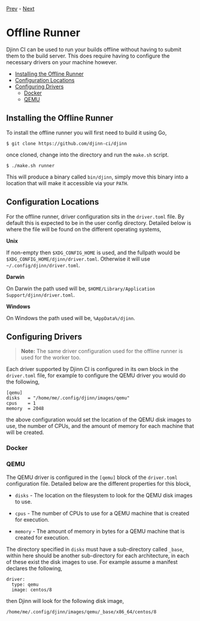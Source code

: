 [Prev](/user/keys) - [Next](/api)

# Offline Runner

Djinn CI can be used to run your builds offline without having to submit them to
the build server. This does require having to configure the necessary drivers
on your machine however.

* [Installing the Offline Runner](#installing-the-offline-runner)
* [Configuration Locations](#configuration-locations)
* [Configuring Drivers](#configuring-drivers)
  * [Docker](#docker)
  * [QEMU](#qemu)

## Installing the Offline Runner

To install the offline runner you will first need to build it using Go,

    $ git clone https://github.com/djinn-ci/djinn

once cloned, change into the directory and run the `make.sh` script.

    $ ./make.sh runner

This will produce a binary called `bin/djinn`, simply move this binary into a
location that will make it accessible via your `PATH`.

## Configuration Locations

For the offline runner, driver configuration sits in the `driver.toml` file. By
default this is expected to be in the user config directory. Detailed below is
where the file will be found on the different operating systems,

**Unix**

If non-empty then `$XDG_CONFIG_HOME` is used, and the fullpath would be
`$XDG_CONFIG_HOME/djinn/driver.toml`. Otherwise it will use
`~/.config/djinn/driver.toml`.

**Darwin**

On Darwin the path used will be,
`$HOME/Library/Application Support/djinn/driver.toml`.

**Windows**

On Windows the path used will be, `%AppData%/djinn`.

## Configuring Drivers

>**Note:** The same driver configuration used for the offline runner is used
for the worker too.

Each driver supported by Djinn CI is configured in its own block in the
`driver.toml` file, for example to configure the QEMU driver you would do the
following,

    [qemu]
    disks   = "/home/me/.config/djinn/images/qemu"
    cpus    = 1
    memory  = 2048

the above configuration would set the location of the QEMU disk images to use,
the number of CPUs, and the amount of memory for each machine that will be
created.

### Docker

### QEMU

The QEMU driver is configured in the `[qemu]` block of the `driver.toml`
configuration file. Detailed below are the different properties for this block,

* `disks` - The location on the filesystem to look for the QEMU disk images to
use.

* `cpus` - The number of CPUs to use for a QEMU machine that is created for
execution.

* `memory` - The amount of memory in bytes for a QEMU machine that is created
for execution.

The directory specified in `disks` must have a sub-directory called `_base`,
within here should be another sub-directory for each architecture, in each of
these exist the disk images to use. For example assume a manifest declares the
following,

    driver:
      type: qemu
      image: centos/8

then Djinn will look for the following disk image,

    /home/me/.config/djinn/images/qemu/_base/x86_64/centos/8
